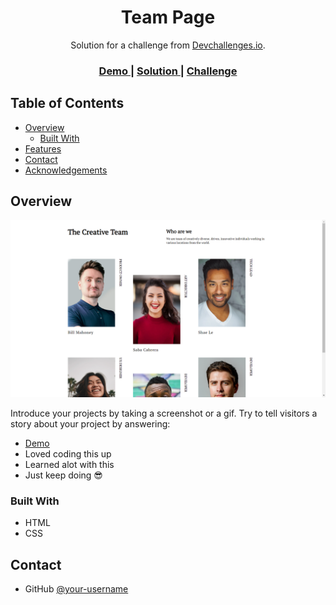 <!-- Please update value in the {}  -->

<h1 align="center">Team Page</h1>

<div align="center">
   Solution for a challenge from  <a href="http://devchallenges.io" target="_blank">Devchallenges.io</a>.
</div>

<div align="center">
  <h3>
    <a href="https://team-page-swart.vercel.app/">
      Demo
    </a>
    <span> | </span>
    <a href="https://github.com/AmanDeep9925/team-page">
      Solution
    </a>
    <span> | </span>
    <a href="https://devchallenges.io/challenges/hhmesazsqgKXrTkYkt0U">
      Challenge
    </a>
  </h3>
</div>

<!-- TABLE OF CONTENTS -->

## Table of Contents

-   [Overview](#overview)
    -   [Built With](#built-with)
-   [Features](#features)
-   [Contact](#contact)
-   [Acknowledgements](#acknowledgements)

<!-- OVERVIEW -->

## Overview

![screenshot](./assets/screenshots/Team.png)

Introduce your projects by taking a screenshot or a gif. Try to tell visitors a story about your project by answering:

-   [Demo](https://team-page-swart.vercel.app/)
-   Loved coding this up
-   Learned alot with this
-   Just keep doing 😎

### Built With

<!-- This section should list any major frameworks that you built your project using. Here are a few examples.-->

-   HTML
-   CSS

## Contact

-   GitHub [@your-username](https://github.com/AmanDeep9925)
